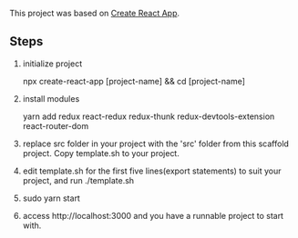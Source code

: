 This project was based on [Create React App](https://github.com/facebook/create-react-app).

## Steps

1. initialize project

    npx create-react-app [project-name] && cd [project-name]
    
2. install modules
    
    yarn add redux react-redux redux-thunk redux-devtools-extension react-router-dom
    
3. replace src folder in your project with the 'src' folder from this scaffold project. Copy template.sh to your project.
4. edit template.sh for the first five lines(export statements) to suit your project, and run ./template.sh
5. sudo yarn start
6. access http://localhost:3000 and you have a runnable project to start with.
